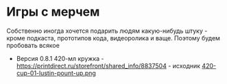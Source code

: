 # Игры с мерчем

Собственно иногда хочется подарить людям какую-нибудь штуку - кроме подкаста, прототипов кода, видеоролика и ваще. Поэтому будем пробовать всякое

* Версия 0.8.1 420-мл кружка - https://printdirect.ru/storefront/shared_info/8837504 - исходник [420-cup-01-lustin-pount-up.png](./420-cup-01-lustin-pount-up.png)

